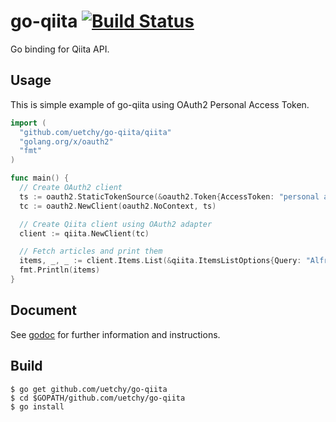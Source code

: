 # go-qiita [![Build Status](https://travis-ci.org/uetchy/go-qiita.svg)](https://travis-ci.org/uetchy/go-qiita)
Go binding for Qiita API.

## Usage
This is simple example of go-qiita using OAuth2 Personal Access Token.

```go
import (
  "github.com/uetchy/go-qiita/qiita"
  "golang.org/x/oauth2"
  "fmt"
)

func main() {
  // Create OAuth2 client
  ts := oauth2.StaticTokenSource(&oauth2.Token{AccessToken: "personal access token"})
  tc := oauth2.NewClient(oauth2.NoContext, ts)

  // Create Qiita client using OAuth2 adapter
  client := qiita.NewClient(tc)

  // Fetch articles and print them
  items, _, _ := client.Items.List(&qiita.ItemsListOptions{Query: "Alfred"})
  fmt.Println(items)
}
```

## Document

See [godoc](http://godoc.org/github.com/uetchy/go-qiita) for further information and instructions.

## Build

```
$ go get github.com/uetchy/go-qiita
$ cd $GOPATH/github.com/uetchy/go-qiita
$ go install
```
